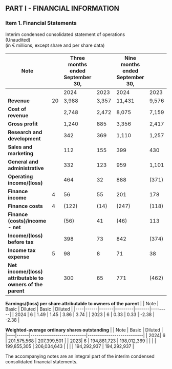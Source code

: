 ## PART I - FINANCIAL INFORMATION

### Item 1. Financial Statements

Interim condensed consolidated statement of operations  
(Unaudited)  
(in € millions, except share and per share data)

| Note |    | Three months ended September 30, |    | Nine months ended September 30, |    |
|------|----|---------------------------------|----|---------------------------------|----|
|      |    | 2024                             | 2023| 2024                            | 2023|
|**Revenue**|20  | 3,988                          | 3,357| 11,431                         | 9,576|
|**Cost of revenue**|    | 2,748                          | 2,472| 8,075                          | 7,159|
|**Gross profit**|    | 1,240                          | 885  | 3,356                          | 2,417|
|**Research and development**|    | 342                           | 369  | 1,110                          | 1,257|
|**Sales and marketing**|    | 112                           | 155  | 399                           | 430 |
|**General and administrative**|    | 332                           | 123  | 959                           | 1,101|
|**Operating income/(loss)**|    | 464                           | 32   | 888                           | (371)|
|**Finance income**| 4  | 56                            | 55   | 201                           | 178 |
|**Finance costs**| 4  | (122)                         | (14) | (247)                         | (118)|
|**Finance (costs)/income - net**|    | (56)                          | 41   | (46)                          | 113 |
|**Income/(loss) before tax**|    | 398                           | 73   | 842                           | (374)|
|**Income tax expense**| 5  | 98                            | 8    | 71                            | 38  |
|**Net income/(loss) attributable to owners of the parent**|    | 300                           | 65   | 771                           | (462)|

**Earnings/(loss) per share attributable to owners of the parent**
|    | Note | Basic | Diluted | Basic | Diluted |
|----|------|-------|---------|-------|---------|
| 2024 | 6   | 1.49  | 1.45    | 3.86  | 3.74    |
| 2023 | 6   | 0.33  | 0.33    | -2.38 | -2.38   |

**Weighted-average ordinary shares outstanding**
|    | Note | Basic                     | Diluted                   |
|----|------|---------------------------|---------------------------|
| 2024| 6   | 201,575,568               | 207,399,501               |
| 2023| 6   | 194,881,723               | 198,012,369               |
|     |     | 199,855,305               | 206,034,643               |
|     |     | 194,292,937               | 194,292,937               |

The accompanying notes are an integral part of the interim condensed consolidated financial statements.